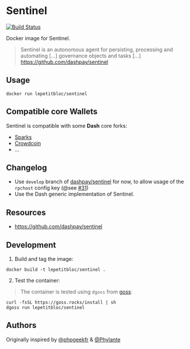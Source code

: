 # Sentinel

[![Build Status][travis-svg]][travis-url]

Docker image for Sentinel.

> Sentinel is an autonomous agent for persisting, processing and automating [...] governance objects and tasks [...]
> https://github.com/dashpay/sentinel

## Usage
```
docker run lepetitbloc/sentinel
```

## Compatible core Wallets
Sentinel is compatible with some **Dash** core forks:
* [Sparks](https://github.com/lepetitbloc/sparksd)
* [Crowdcoin](https://hub.docker.com/r/lepetitbloc/crowdcoind/)
* ...

## Changelog
* Use `develop` branch of [dashpay/sentinel](https://github.com/dashpay/sentinel) for now, to allow usage of the `rpchost` config key (@see [#31](https://github.com/dashpay/sentinel/pull/31))
* Use the Dash generic implementation of Sentinel.

## Resources
* https://github.com/dashpay/sentinel

## Development
1. Build and tag the image:
```
docker build -t lepetitbloc/sentinel .
```

2. Test the container:
> The container is tested using `dgoss` from [goss](https://github.com/aelsabbahy/goss):
```
curl -fsSL https://goss.rocks/install | sh
dgoss run lepetitbloc/sentinel
```

## Authors
Originally inspired by [@phpgeekfr](https://github.com/phpgeekfr) & [@Phylante](https://github.com/Phylante)

[travis-svg]: https://travis-ci.org/LePetitBloc/sentinel.svg?branch=master
[travis-url]: https://travis-ci.org/LePetitBloc/sentinel
